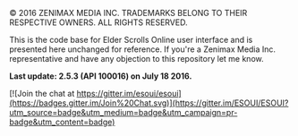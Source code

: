 © 2016 ZENIMAX MEDIA INC. TRADEMARKS BELONG TO THEIR RESPECTIVE OWNERS. ALL RIGHTS RESERVED.

This is the code base for Elder Scrolls Online user interface and is presented here unchanged for reference. If you're a Zenimax Media Inc. representative and have any objection to this repository let me know.

**Last update: 2.5.3 (API 100016) on July 18 2016.**

[![Join the chat at https://gitter.im/esoui/esoui](https://badges.gitter.im/Join%20Chat.svg)](https://gitter.im/ESOUI/ESOUI?utm_source=badge&utm_medium=badge&utm_campaign=pr-badge&utm_content=badge)
